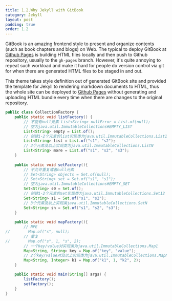 ```yaml
---
title: 1.2.Why Jekyll with GitBook
category: Jekyll
layout: post
padding: true
order: 1.2
---
```


GitBook is an amazing frontend style to present and organize contents (such as book chapters
and blogs) on Web. The typical to deploy GitBook at [Github Pages][1]
is building HTML files locally and then push to Github repository, usually to the `gh-pages`
branch. However, it's quite annoying to repeat such workload and make it hard for people do
version control via git for when there are generated HTML files to be staged in and out.

This theme takes style definition out of generated GitBook site and provided the template
for Jekyll to rendering markdown documents to HTML, thus the whole site can be deployed
to [Github Pages][1] without generating and uploading HTML bundle every time when there are
changes to the original repository.

```java
public class CollectionFactory {
    public static void listFactory() {
        // 不能有null元素 List<String> nullError = List.of(null);
        // 空为java.util.ImmutableCollections#EMPTY_LIST
        List<String> empty = List.of();
        // 创建1-2个元素的list实现类为java.util.ImmutableCollections.List12
        List<String> list = List.of("s1", "s2");
        // 3个元素及以上实现类为java.util.ImmutableCollections.ListN
        List<String> more = List.of("s1", "s2", "s3");
    }
    
    public static void setFactory(){
        // 不允许重复或者null元素
        // Set<String> objects = Set.of(null);
        // Set<String> set = Set.of("s1", "s1");
        // 空为java.util.ImmutableCollections#EMPTY_SET
        Set<String> s0 = Set.of();
        // 创建1-2个元素的set实现类为java.util.ImmutableCollections.Set12
        Set<String> s1 = Set.of("s1", "s2");
        // 3个元素及以上实现类java.util.ImmutableCollections.SetN
        Set<String> sn = Set.of("s1", "s2", "s3");
    }
    
    public static void mapFactory(){
        // NPE
//        Map.of("s", null);
        // 重复
//        Map.of("s", 1, "s", 2);
        // 一个key/value对实现类为java.util.ImmutableCollections.Map1
        Map<String, String> key = Map.of("key", "value");
        // 2个key/value对及以上实现类为java.util.ImmutableCollections.MapN
        Map<String, Integer> k1 = Map.of("k1", 1, "k2", 2);
    }

    public static void main(String[] args) {
        listFactory();
        setFactory();
    }
}
```

[1]: https://pages.github.com
